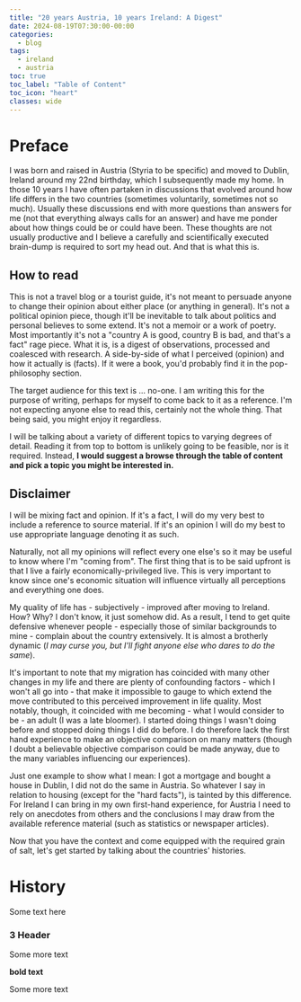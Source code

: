 ```yaml
---
title: "20 years Austria, 10 years Ireland: A Digest"
date: 2024-08-19T07:30:00-00:00
categories:
  - blog
tags:
  - ireland
  - austria
toc: true
toc_label: "Table of Content"
toc_icon: "heart"
classes: wide
---
```


# Preface

I was born and raised in Austria (Styria to be specific) and moved to Dublin, Ireland around my 22nd birthday, which I subsequently made my home.
In those 10 years I have often partaken in discussions that evolved around how life differs in the two countries (sometimes voluntarily, sometimes not so much).
Usually these discussions end with more questions than answers for me (not that everything always calls for an answer) and have me ponder about how things could be or could have been.
These thoughts are not usually productive and I believe a carefully and scientifically executed brain-dump is required to sort my head out. 
And that is what this is. 

## How to read
This is not a travel blog or a tourist guide, it's not meant to persuade anyone to change their opinion about either place (or anything in general). 
It's not a political opinion piece, though it'll be inevitable to talk about politics and personal believes to some extend.
It's not a memoir or a work of poetry.
Most importantly it's not a "country A is good, country B is bad, and that's a fact" rage piece.
What it is, is a digest of observations, processed and coalesced with research. A side-by-side of what I perceived (opinion) and how it actually is (facts).
If it were a book, you'd probably find it in the pop-philosophy section.

The target audience for this text is ... no-one. I am writing this for the purpose of writing, perhaps for myself to come back to it as a reference.
I'm not expecting anyone else to read this, certainly not the whole thing.
That being said, you might enjoy it regardless. 

I will be talking about a variety of different topics to varying degrees of detail. 
Reading it from top to bottom is unlikely going to be feasible, nor is it required. 
Instead, **I would suggest a browse through the table of content and pick a topic you might be interested in.**

## Disclaimer
I will be mixing fact and opinion. If it's a fact, I will do my very best to include a reference to source material. If it's an opinion I will do my best to use appropriate language denoting it as such.

Naturally, not all my opinions will reflect every one else's so it may be useful to know where I'm "coming from". 
The first thing that is to be said upfront is that I live a fairly economically-privileged live. This is very important to know since one's economic situation will influence virtually all perceptions and everything one does.

My quality of life has - subjectively - improved after moving to Ireland. How? Why? I don't know, it just somehow did.
As a result, I tend to get quite defensive whenever people - especially those of similar backgrounds to mine - complain about the country extensively. 
It is almost a brotherly dynamic (*I may curse you, but I'll fight anyone else who dares to do the same*).

It's important to note that my migration has coincided with many other changes in my life and there are plenty of confounding factors - which I won't all go into - 
that make it impossible to gauge to which extend the move contributed to this perceived improvement in life quality.
Most notably, though, it coincided with me becoming - what I would consider to be - an adult (I was a late bloomer). I started doing things I wasn't doing before and stopped doing things I did do before. 
I do therefore lack the first hand experience to make an objective comparison on many matters (though I doubt a believable objective comparison could be made anyway, due to the many variables influencing our experiences).

Just one example to show what I mean: I got a mortgage and bought a house in Dublin, I did not do the same in Austria. So whatever I say in relation to housing (except for the "hard facts"), is tainted by this difference.
For Ireland I can bring in my own first-hand experience, for Austria I need to rely on anecdotes from others and the conclusions I may draw from the available reference material (such as statistics or newspaper articles).

Now that you have the context and come equipped with the required grain of salt, let's get started by talking about the countries' histories.

# History

Some text here


### 3 Header

Some more text 


**bold text**

Some more text
